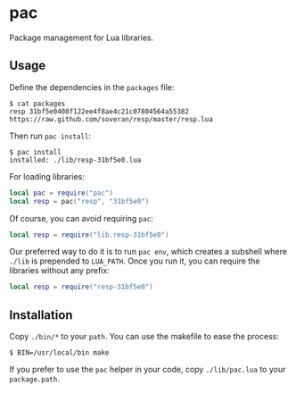 pac
===

Package management for Lua libraries.

Usage
-----

Define the dependencies in the `packages` file:

```
$ cat packages
resp 31bf5e0408f122ee4f8ae4c21c07804564a55382 https://raw.github.com/soveran/resp/master/resp.lua
```

Then run `pac install`:

```
$ pac install
installed: ./lib/resp-31bf5e0.lua
```

For loading libraries:

```lua
local pac = require("pac")
local resp = pac("resp", "31bf5e0")
```

Of course, you can avoid requiring `pac`:

```lua
local resp = require("lib.resp-31bf5e0")
```

Our preferred way to do it is to run `pac env`, which creates a
subshell where `./lib` is prepended to `LUA_PATH`. Once you run
it, you can require the libraries without any prefix:

```lua
local resp = require("resp-31bf5e0")
```

Installation
------------

Copy `./bin/*` to your `path`. You can use the makefile to ease
the process:

```
$ BIN=/usr/local/bin make
```

If you prefer to use the `pac` helper in your code, copy
`./lib/pac.lua` to your `package.path`.
